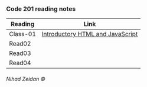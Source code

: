 ### Code 201 reading notes








Reading | Link 
--------|-------
Class-01  | [Introductory HTML and JavaScript](class01.md)
Read02  |
Read03 |
Read04 |



###### Nihad Zeidan &copy; 
